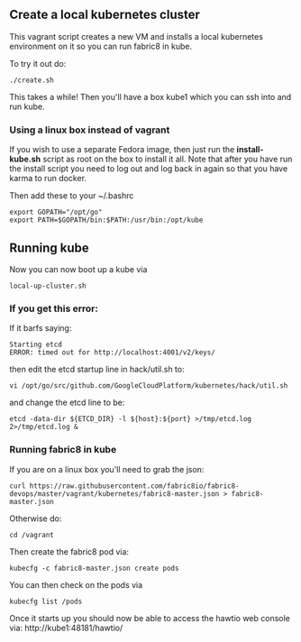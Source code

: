 ## Create a local kubernetes cluster

This vagrant script creates a new VM and installs a local kubernetes environment on it so you can run fabric8 in kube.

To try it out do:

    ./create.sh

This takes a while! Then you'll have a box kube1 which you can ssh into and run kube.

### Using a linux box instead of vagrant

If you wish to use a separate Fedora image, then just run the **install-kube.sh** script as root on the box to install it all.
Note that after you have run the install script you need to log out and log back in again so that you have karma to run docker.

Then add these to your ~/.bashrc

    export GOPATH="/opt/go"
    export PATH=$GOPATH/bin:$PATH:/usr/bin:/opt/kube

## Running kube

Now you can now boot up a kube via

    local-up-cluster.sh

### If you get this error:

If it barfs saying:

    Starting etcd
    ERROR: timed out for http://localhost:4001/v2/keys/

then edit the etcd startup line in hack/util.sh to:

    vi /opt/go/src/github.com/GoogleCloudPlatform/kubernetes/hack/util.sh

and change the etcd line to be:

    etcd -data-dir ${ETCD_DIR} -l ${host}:${port} >/tmp/etcd.log 2>/tmp/etcd.log &

### Running fabric8 in kube

If you are on a linux box you'll need to grab the json:

    curl https://raw.githubusercontent.com/fabric8io/fabric8-devops/master/vagrant/kubernetes/fabric8-master.json > fabric8-master.json

Otherwise do:

    cd /vagrant

Then create the fabric8 pod via:

    kubecfg -c fabric8-master.json create pods

You can then check on the pods via

    kubecfg list /pods

Once it starts up you should now be able to access the hawtio web console via: http://kube1:48181/hawtio/
